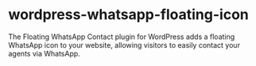# wordpress-whatsapp-floating-icon
The Floating WhatsApp Contact plugin for WordPress adds a floating WhatsApp icon to your website, allowing visitors to easily contact your agents via WhatsApp.
